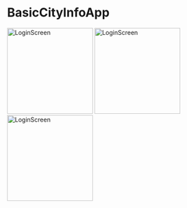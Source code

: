 # BasicCityInfoApp

<img width="200" alt="LoginScreen" src="https://github.com/FurkanCAPKIN/BasicCityInfoApp/assets/92672616/9afe00bc-2167-450e-88ee-0655755763a3">
<img width="200" alt="LoginScreen" src="https://github.com/FurkanCAPKIN/BasicCityInfoApp/assets/92672616/efc691ac-d88d-4712-bf3e-a7514cddace3">
<img width="200" alt="LoginScreen" src="https://github.com/FurkanCAPKIN/BasicCityInfoApp/assets/92672616/8c545d2e-61b7-41cd-9473-1a3ee2e9bab7)">



